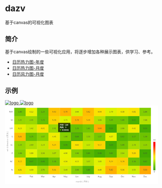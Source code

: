 <!--
 * @Author: your name
 * @Date: 2016-12-28 22:29:01
 * @LastEditTime: 2021-04-01 15:44:05
 * @LastEditors: Please set LastEditors
 * @Description: In User Settings Edit
 * @FilePath: \dazv\README.md
-->
# dazv
基于canvas的可视化图表

## 简介

基于canvas绘制的一些可视化应用，将逐步增加各种展示图表，供学习、参考。

* [日历热力图-年度](https://kobef08.github.io/dazv/examples/canvas-calendar-year.html)
* [日历热力图-月度](https://kobef08.github.io/dazv/examples/canvas-calendar-month.html)
* [日历风力图-月度](https://kobef08.github.io/dazv/examples/canvas-wind-month.html)

## 示例
<a href="https://github.com/kobef08/dazv">
    <img style="vertical-align: top;" src="./asset/canvas-calendar-year.png?raw=true" alt="logo">
</a>
<a href="https://github.com/kobef08/dazv">
    <img style="vertical-align: top;" src="./asset/canvas-calendar-month.png?raw=true" alt="logo">
</a>
<a href="https://github.com/kobef08/dazv">
    <img style="vertical-align: top;" src="./asset/canvas-wind-month.png?raw=true" alt="logo">
</a>